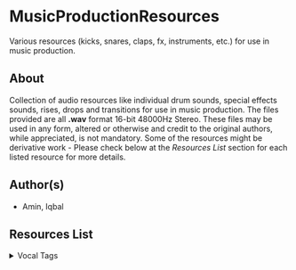 # MusicProductionResources
Various resources (kicks, snares, claps, fx, instruments, etc.) for use in music production.

## About
Collection of audio resources like individual drum sounds, special effects sounds, rises, drops and transitions for use in music production. The files provided are all **.wav** format 16-bit 48000Hz Stereo. These files may be used in any form, altered or otherwise and credit to the original authors, while appreciated, is not mandatory. Some of the resources might be derivative work - Please check below at the *Resources List* section for each listed resource for more details.

## Author(s)
- Amin, Iqbal

## Resources List
<details>
  <summary>Vocal Tags</summary>
  <ul>
    <li>Damn son, where'd you find this?</li>
    <ul>
      <li><i>Remake of an old classic.</i></li>
      <li><b>tag_dswyft.wav</b> 1.76MB</li>
      <li><b>Original author: Shadoe Haze (info@awesomevoiceguy.com) (https://www.youtube.com/watch?v=dNGmEPH_eZo)</b></li>
    </ul>
  </ul>
</details>
